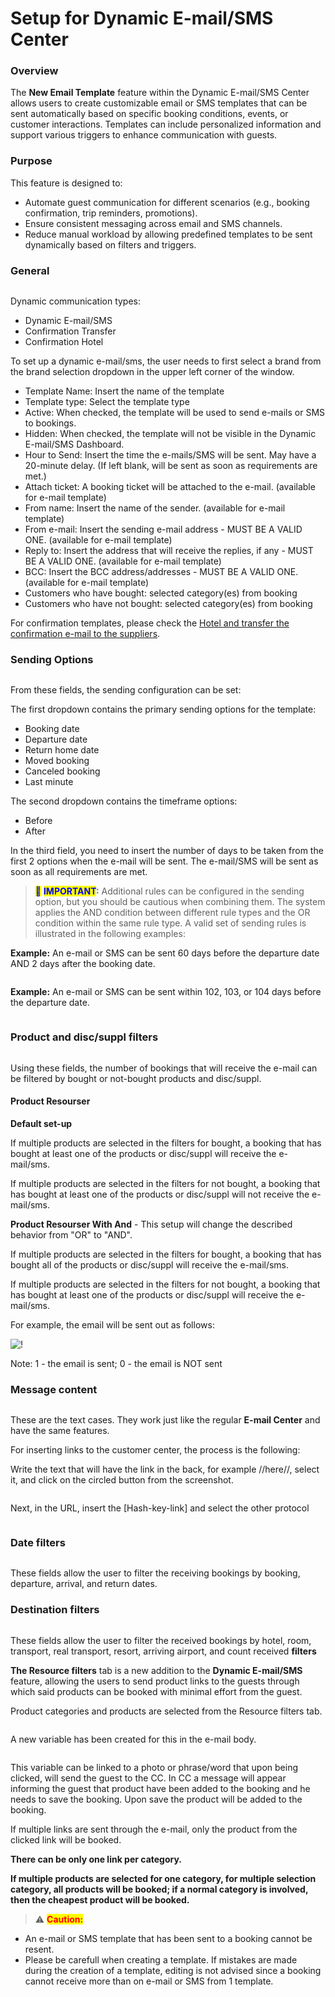 # Setup for Dynamic E-mail/SMS Center

### Overview

The **New Email Template** feature within the Dynamic E-mail/SMS Center allows users to create customizable email or SMS templates that can be sent automatically based on specific booking conditions, events, or customer interactions. Templates can include personalized information and support various triggers to enhance communication with guests.

### Purpose

This feature is designed to:

* Automate guest communication for different scenarios (e.g., booking confirmation, trip reminders, promotions).
* Ensure consistent messaging across email and SMS channels.
* Reduce manual workload by allowing predefined templates to be sent dynamically based on filters and triggers.

### General <a href="#general" id="general"></a>

<figure><img src="../../.gitbook/assets/image (6) (1) (1) (1) (1) (1) (1) (1) (1) (1) (1) (1) (1) (1) (1) (1) (1) (1) (1) (1) (1) (1) (1).png" alt=""><figcaption></figcaption></figure>

Dynamic communication types:

* &#x20;Dynamic E-mail/SMS
* Confirmation Transfer
* Confirmation Hotel

To set up a dynamic e-mail/sms, the user needs to first select a brand from the brand selection dropdown in the upper left corner of the window.

* Template Name: Insert the name of the template
* Template type: Select the template type
* Active: When checked, the template will be used to send e-mails or SMS to bookings.
* Hidden: When checked, the template will not be visible in the Dynamic E-mail/SMS Dashboard.
* Hour to Send: Insert the time the e-mails/SMS will be sent. May have a 20-minute delay. (If left blank, will be sent as soon as requirements are met.)
* Attach ticket: A booking ticket will be attached to the e-mail. (available for e-mail template)
* From name: Insert the name of the sender. (available for e-mail template)
* From e-mail: Insert the sending e-mail address - MUST BE A VALID ONE. (available for e-mail template)
* Reply to: Insert the address that will receive the replies, if any - MUST BE A VALID ONE. (available for e-mail template)
* BCC: Insert the BCC address/addresses - MUST BE A VALID ONE. (available for e-mail template)
* Customers who have bought: selected category(es) from booking
* Customers who have not bought: selected category(es) from booking

For confirmation templates, please check the [Hotel and transfer the confirmation e-mail to the suppliers](../../hotel-and-transfer-confirmation-e-mail-to-suppliers.md).

### Sending Options <a href="#sending-options" id="sending-options"></a>

<figure><img src="../../.gitbook/assets/image (1) (1) (1) (1) (1) (1) (1) (1) (1) (1) (1) (1) (1) (1) (1) (1) (1) (1) (1) (1) (1) (1) (1) (1) (1) (1) (1) (1) (1) (1) (1) (1) (1) (1) (1) (1) (1) (1) (1) (1) (1) (1) (1) (1) (1) (1) (1) (1) (1) (1) (1) (1) (1) (1) (1) (1).png" alt=""><figcaption></figcaption></figure>

From these fields, the sending configuration can be set:

The first dropdown contains the primary sending options for the template:

* Booking date
* Departure date
* Return home date
* Moved booking
* Canceled booking
* Last minute

The second dropdown contains the timeframe options:

* Before
* After

In the third field, you need to insert the number of days to be taken from the first 2 options when the e-mail will be sent. The e-mail/SMS will be sent as soon as all requirements are met.

> <mark style="color:blue;">📝</mark> <mark style="color:blue;"></mark><mark style="color:blue;">**IMPORTANT**</mark>**:** Additional rules can be configured in the sending option, but you should be cautious when combining them. The system applies the AND condition between different rule types and the OR condition within the same rule type. A valid set of sending rules is illustrated in the following examples:

**Example:** An e-mail or SMS can be sent 60 days before the departure date AND 2 days after the booking date.

<figure><img src="../../.gitbook/assets/image (2) (1) (1) (1) (1) (1) (1) (1) (1) (1) (1) (1) (1) (1) (1) (1) (1) (1) (1) (1) (1) (1) (1) (1) (1) (1) (1) (1) (1) (1) (1) (1) (1) (1) (1) (1) (1) (1) (1) (1) (1) (1) (1).png" alt=""><figcaption></figcaption></figure>

**Example:** An e-mail or SMS can be sent within 102, 103, or 104 days before the departure date.

<figure><img src="../../.gitbook/assets/image (3) (1) (1) (1) (1) (1) (1) (1) (1) (1) (1) (1) (1) (1) (1) (1) (1) (1) (1) (1) (1) (1) (1) (1) (1) (1) (1) (1) (1) (1) (1) (1) (1) (1) (1) (1) (1) (1).png" alt=""><figcaption></figcaption></figure>

### Product and disc/suppl filters <a href="#product-and-discsuppl-filters" id="product-and-discsuppl-filters"></a>

<figure><img src="../../.gitbook/assets/image (4) (1) (1) (1) (1) (1) (1) (1) (1) (1) (1) (1) (1) (1) (1) (1) (1) (1) (1) (1) (1) (1) (1) (1) (1) (1) (1) (1) (1) (1) (1).png" alt=""><figcaption></figcaption></figure>

Using these fields, the number of bookings that will receive the e-mail can be filtered by bought or not-bought products and disc/suppl.

#### **Product Resourser**

**Default set-up**

If multiple products are selected in the filters for bought, a booking that has bought at least one of the products or disc/suppl will receive the e-mail/sms.

If multiple products are selected in the filters for not bought, a booking that has bought at least one of the products or disc/suppl will not receive the e-mail/sms.

**Product Resourser With And** - This setup will change the described behavior from "OR" to "AND".

If multiple products are selected in the filters for bought, a booking that has bought all of the products or disc/suppl will receive the e-mail/sms.

If multiple products are selected in the filters for not bought, a booking that has bought at least one of the products or disc/suppl will receive the e-mail/sms.

For example, the email will be sent out as follows:

![!](https://docs.tourpaq.com/assets/images/email_center_bought_or_not-2d059498dd98bfbfdb95f18ad94222f1.png)

Note: 1 - the email is sent; 0 - the email is NOT sent

### Message content <a href="#message-content" id="message-content"></a>

<figure><img src="../../.gitbook/assets/image (6) (1) (1) (1) (1) (1) (1) (1) (1) (1) (1) (1) (1) (1) (1) (1) (1) (1) (1) (1) (1) (1) (1) (1).png" alt=""><figcaption></figcaption></figure>

These are the text cases. They work just like the regular **E-mail Center** and have the same features.

For inserting links to the customer center, the process is the following:

Write the text that will have the link in the back, for example //here//, select it, and click on the circled button from the screenshot.

<figure><img src="../../.gitbook/assets/image (7) (1) (1) (1) (1) (1) (1) (1) (1) (1) (1) (1) (1) (1) (1) (1) (1) (1) (1) (1) (1).png" alt=""><figcaption></figcaption></figure>

Next, in the URL, insert the \[Hash-key-link] and select the other protocol

<figure><img src="../../.gitbook/assets/image (8) (1) (1) (1) (1) (1) (1) (1) (1) (1) (1) (1) (1) (1) (1) (1) (1) (1).png" alt=""><figcaption></figcaption></figure>

### **Date filters**

<figure><img src="../../.gitbook/assets/image (9) (1) (1) (1) (1) (1) (1) (1) (1) (1) (1) (1) (1) (1) (1) (1).png" alt=""><figcaption></figcaption></figure>

These fields allow the user to filter the receiving bookings by booking, departure, arrival, and return dates.

### **Destination filters**

<figure><img src="../../.gitbook/assets/image (10) (1) (1) (1) (1) (1) (1) (1) (1) (1) (1) (1) (1) (1) (1) (1).png" alt=""><figcaption></figcaption></figure>

These fields allow the user to filter the received bookings by hotel, room, transport, real transport, resort, arriving airport, and count received **filters**

**The Resource filters** tab is a new addition to the **Dynamic E-mail/SMS** feature, allowing the users to send product links to the guests through which said products can be booked with minimal effort from the guest.

Product categories and products are selected from the Resource filters tab.

<figure><img src="../../.gitbook/assets/image (11) (1) (1) (1) (1) (1) (1) (1) (1) (1) (1) (1) (1) (1) (1).png" alt=""><figcaption></figcaption></figure>

A new variable has been created for this in the e-mail body.

<figure><img src="../../.gitbook/assets/image (12) (1) (1) (1) (1) (1) (1) (1) (1) (1) (1) (1) (1).png" alt=""><figcaption></figcaption></figure>

This variable can be linked to a photo or phrase/word that upon being clicked, will send the guest to the CC. In CC a message will appear informing the guest that product have been added to the booking and he needs to save the booking. Upon save the product will be added to the booking.

If multiple links are sent through the e-mail, only the product from the clicked link will be booked.

**There can be only one link per category.**

**If multiple products are selected for one category, for multiple selection category, all products will be booked; if a normal category is involved, then the cheapest product will be booked.**

> ⚠️ <mark style="color:red;">**Caution:**</mark>

* An e-mail or SMS template that has been sent to a booking cannot be resent.
* Please be carefull when creating a template. If mistakes are made during the creation of a template, editing is not advised since a booking cannot receive more than on e-mail or SMS from 1 template.

